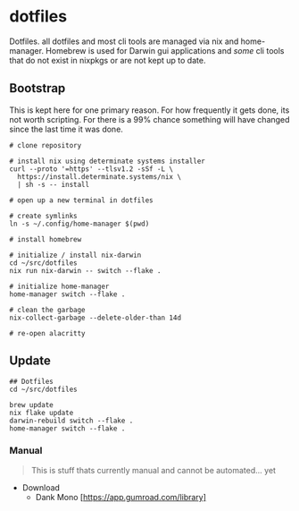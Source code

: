 # dotfiles

Dotfiles. all dotfiles and most cli tools are managed via nix and home-manager.
Homebrew is used for Darwin gui applications and _some_ cli tools that do not
exist in nixpkgs or are not kept up to date.

## Bootstrap

This is kept here for one primary reason. For how frequently it gets done, its
not worth scripting. For there is a 99% chance something will have changed
since the last time it was done.

```shell
# clone repository

# install nix using determinate systems installer
curl --proto '=https' --tlsv1.2 -sSf -L \
  https://install.determinate.systems/nix \
  | sh -s -- install

# open up a new terminal in dotfiles

# create symlinks
ln -s ~/.config/home-manager $(pwd)

# install homebrew

# initialize / install nix-darwin
cd ~/src/dotfiles
nix run nix-darwin -- switch --flake .

# initialize home-manager
home-manager switch --flake .

# clean the garbage
nix-collect-garbage --delete-older-than 14d

# re-open alacritty
```

## Update
```shell
## Dotfiles
cd ~/src/dotfiles

brew update
nix flake update
darwin-rebuild switch --flake .
home-manager switch --flake .
```
### Manual
> This is stuff thats currently manual and cannot be automated... yet
* Download
  * Dank Mono [https://app.gumroad.com/library]
